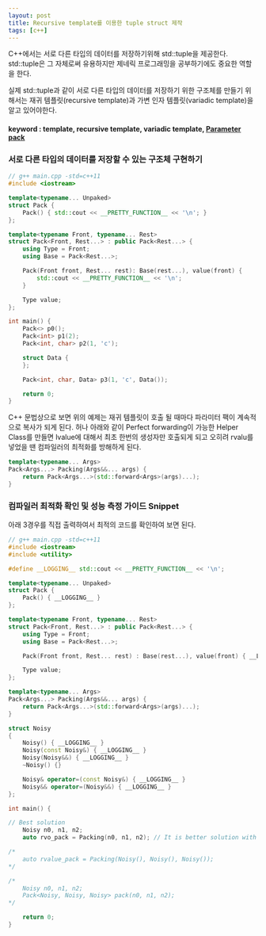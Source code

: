 ```yaml
---
layout: post
title: Recursive template를 이용한 tuple struct 제작
tags: [c++] 
---
```


C++에서는 서로 다른 타입의 데이터를 저장하기위해 std::tuple을 제공한다.
std::tuple은 그 자체로써 유용하지만 제네릭 프로그래밍을 공부하기에도 중요한 역할을 한다.  

실제 std::tuple과 같이 서로 다른 타입의 데이터를 저장하기 위한 구조체를 만들기 위해서는 
재귀 템플릿(recursive template)과 가변 인자 템플릿(variadic template)을 알고 있어야한다. 

#### keyword : template, recursive template, variadic template, [Parameter pack][1]

### 서로 다른 타입의 데이터를 저장할 수 있는 구조체 구현하기
```cpp
// g++ main.cpp -std=c++11
#include <iostream>

template<typename... Unpaked>
struct Pack {
	Pack() { std::cout << __PRETTY_FUNCTION__ << '\n'; }
};

template<typename Front, typename... Rest>
struct Pack<Front, Rest...> : public Pack<Rest...> {
	using Type = Front;
	using Base = Pack<Rest...>;

	Pack(Front front, Rest... rest): Base(rest...), value(front) {
		std::cout << __PRETTY_FUNCTION__ << '\n';
	}

	Type value;
};

int main() {
	Pack<> p0();
	Pack<int> p1(2);
	Pack<int, char> p2(1, 'c');

	struct Data {
	};

	Pack<int, char, Data> p3(1, 'c', Data());

	return 0;
}
```
C++ 문법상으로 보면 위의 예제는 재귀 템플릿이 호출 될 때마다 파라미터 팩이 계속적으로 복사가 되게 된다. 허나 아래와 같이 Perfect forwarding이 가능한 Helper Class를 만들면 lvalue에 대해서 최초 한번의 생성자만 호출되게 되고 오히려 rvalu를 넣었을 땐 컴파일러의 최적화를 방해하게 된다.

```cpp
template<typename... Args>
Pack<Args...> Packing(Args&&... args) {
	return Pack<Args...>(std::forward<Args>(args)...);
}
```

### 컴파일러 최적화 확인 및 성능 측정 가이드 Snippet
아래 3경우를 직접 출력하여서 최적의 코드를 확인하여 보면 된다.

```cpp
// g++ main.cpp -std=c++11
#include <iostream>
#include <utility>

#define __LOGGING__ std::cout << __PRETTY_FUNCTION__ << '\n';

template<typename... Unpaked>
struct Pack {
	Pack() { __LOGGING__ } 
};

template<typename Front, typename... Rest>
struct Pack<Front, Rest...> : public Pack<Rest...> {
	using Type = Front;
	using Base = Pack<Rest...>;

	Pack(Front front, Rest... rest) : Base(rest...), value(front) { __LOGGING__ }

	Type value;
};

template<typename... Args>
Pack<Args...> Packing(Args&&... args) {
	return Pack<Args...>(std::forward<Args>(args)...);
}

struct Noisy
{
	Noisy() { __LOGGING__ }
	Noisy(const Noisy&) { __LOGGING__ }
	Noisy(Noisy&&) { __LOGGING__ }
	~Noisy() {}

	Noisy& operator=(const Noisy&) { __LOGGING__ }
	Noisy&& operator=(Noisy&&) { __LOGGING__ }
};

int main() {

// Best solution
	Noisy n0, n1, n2;
	auto rvo_pack = Packing(n0, n1, n2); // It is better solution with compiler

/*
	auto rvalue_pack = Packing(Noisy(), Noisy(), Noisy());
*/

/*
	Noisy n0, n1, n2;
	Pack<Noisy, Noisy, Noisy> pack(n0, n1, n2);
*/

	return 0;
}
```
[1]: http://en.cppreference.com/w/cpp/language/parameter_pack

